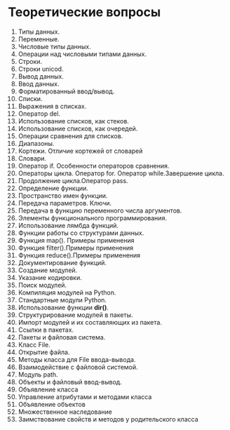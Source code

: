 # Теоретические вопросы

1. Типы данных. 
2. Переменные. 
3. Числовые типы  данных. 
4. Операции над числовыми типами  данных. 
5. Строки. 
6. Строки unicod. 
7. Вывод данных. 
8. Ввод данных. 
9. Форматированный ввод/вывод.
10. Списки. 
11. Выражения в списках. 
12. Оператор del.
13. Использование списков, как стеков.
14. Использование списков, как очередей.
15. Операции сравнения для списков.
16. Диапазоны. 
17. Кортежи. Отличие  кортежей от  словарей
18. Словари. 
19. Оператор if. Особенности операторов сравнения.
20. Операторы цикла. Оператор for. Оператор while.Завершение  цикла.
21. Продолжение цикла.Оператор pass.
22. Определение функции. 
23. Пространство имен функции.
24. Передача параметров. Ключи. 
25. Передача в функцию переменного числа аргументов. 
26. Элементы  функционального программирования. 
27. Использование лямбда функций. 
28. Функции работы  со структурами данных. 
29. Функция map\(\). Примеры  применения
30. Функция filter\(\).Примеры  применения 
31. Функция  reduce\(\).Примеры  применения
32. Документирование функций.
33. Создание  модулей. 
34. Указание кодировки. 
35. Поиск модулей. 
36. Компиляция модулей на Python. 
37. Стандартные модули Python. 
38. Использование функции **dir\(\)**.
39. Структурирование модулей в пакеты. 
40. Импорт модулей и  их составляющих из пакета.  
41. Ссылки в пакетах.
42. Пакеты и файловая система.
43. Класс  File. 
44. Открытие файла.
45. Методы класса для  File ввода-вывода.
46. Взаимодействие с файловой системой.
47. Модуль  path. 
48. Объекты и файловый  ввод-вывод.  
49. Объявление класса
50. Управление  атрибутами  и методами  класса
51. Объявление объектов
52. Множественное наследование
53. Заимствование свойств и методов у родительского класса

